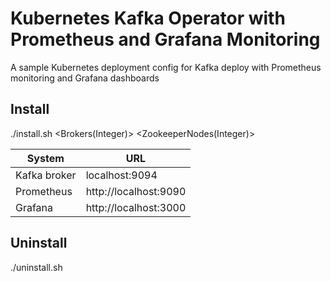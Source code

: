 # Kubernetes Kafka Operator with Prometheus and Grafana Monitoring
A sample Kubernetes deployment config for Kafka deploy with Prometheus monitoring and Grafana dashboards

## Install
./install.sh <NameSpace> <Brokers(Integer)> <ZookeeperNodes(Integer)>

| System  | URL |
| ------------- | ------------- |
| Kafka broker  | localhost:9094  |
| Prometheus  | http://localhost:9090  |
| Grafana  | http://localhost:3000  |

## Uninstall
./uninstall.sh <NameSpace>
